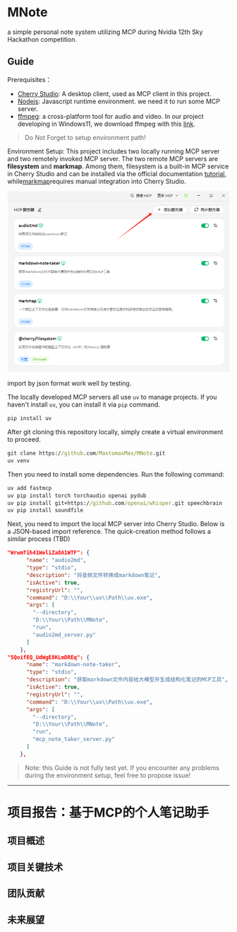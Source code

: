 # MNote
a simple personal note system utilizing MCP during Nvidia 12th Sky Hackathon competition.

## Guide
Prerequisites：
- [Cherry Studio](https://www.cherry-ai.com/): A desktop client, used as MCP client in this project. 
- [Nodejs](https://nodejs.org/en): Javascript runtime environment. we need it to run some MCP server.
- [ffmpeg](https://ffmpeg.org/): a cross-platform tool for audio and video. In our project developing in Windows11, we download ffmpeg with this [link](https://www.gyan.dev/ffmpeg/builds/ffmpeg-release-essentials.zip).
> Do Not Forget to setup environment path!

Environment Setup:
This project includes ​​two locally running MCP server​​ and ​​two remotely invoked MCP server​​. The two remote MCP servers are **​​filesystem**​​ and **​​markmap**​​. Among them, ​​filesystem​​ is a built-in MCP service in Cherry Studio and can be installed via the official documentation [tutorial](https://docs.cherry-ai.com/advanced-basic/mcp), while ​[markmap](https://github.com/jinzcdev/markmap-mcp-server/tree/main)​ requires manual integration into Cherry Studio.

![](docs\markmap1.png)

import by json format work well by testing.

The locally developed MCP servers all use ​​`uv`​​ to manage projects. If you haven't install `uv`, you can install it via `pip` command.
```cmd
pip install uv
```

After git cloning this repository locally, simply create a virtual environment to proceed.
```cmd
git clone https://github.com/MaxtomaxMax/MNote.git
uv venv
```
Then you need to install some dependencies. Run the following command:
```cmd
uv add fastmcp
uv pip install torch torchaudio openai pydub
uv pip install git+https://github.com/openai/whisper.git speechbrain
uv pip install soundfile
```



​​Next, you need to import the local MCP server into Cherry Studio. Below is a JSON-based import reference. The quick-creation method follows a similar process (TBD)
```json
"WrwmTih41WeliZa8A1WTF": {
      "name": "audio2md",
      "type": "stdio",
      "description": "将音频文件转换成markdown笔记",
      "isActive": true,
      "registryUrl": "",
      "command": "D:\\Your\\uv\\Path\\uv.exe",
      "args": [
        "--directory",
        "D:\\Your\\Path\\MNote",
        "run",
        "audio2md_server.py"
      ]
    },
"5QoifEQ_UdWgE8KLmDREq": {
      "name": "markdown-note-taker",
      "type": "stdio",
      "description": "获取markdown文件内容给大模型并生成结构化笔记的MCP工具",
      "isActive": true,
      "registryUrl": "",
      "command": "D:\\Your\\uv\\Path\\uv.exe",
      "args": [
        "--directory",
        "D:\\Your\\Path\\MNote",
        "run",
        "mcp_note_taker_server.py"
      ]
    },
```
> Note: this Guide is not fully test yet. ​​If you encounter any problems during the environment setup, feel free to propose issue!​ 

---

# 项目报告：基于MCP的个人笔记助手

## 项目概述

## 项目关键技术

## 团队贡献

## 未来展望